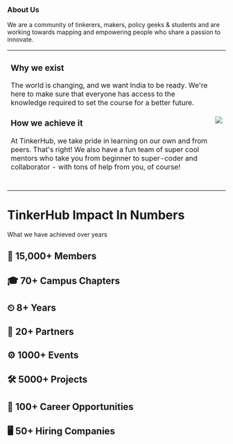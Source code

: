 ### About Us
We are a community of tinkerers, makers, policy geeks & students and are working towards mapping and empowering people who share a passion to innovate.
<table>
<tr>
<td>
<h3>Why we exist</h3>
The world is changing, and we want India to be ready. We're here to make sure that everyone has access to the knowledge required to set the course for a better future.
<h3>How we achieve it</h3>
At TinkerHub, we take pride in learning on our own and from peers. That's right! We also have a fun team of super cool mentors who take you from beginner to super-coder and collaborator - with tons of help from you, of course! <br/> <br/> <br/>
</td>
<td>
<img src="https://user-images.githubusercontent.com/8397274/205433723-755ebb27-ad20-4cb2-af9f-1d43ed32a696.jpg">
</td>
</tr>
</table>

<div class="section-with-features"><h2 class="section-title"></h2><h1>TinkerHub Impact In Numbers</h1><p class="section-description"><span class="hero-subtitle">What we have achieved over years</span></p><div class="section-features" data-columns="4"><div class="section-feature">
<div><h3 class="feature-title mt-0"></h3><h2>👋 15,000+ Members</h2></div>
<div></div>
</div><div class="section-feature">
<div><h3 class="feature-title mt-0"></h3><h2>🎓 70+ Campus Chapters</h2></div>
<div></div>
</div><div class="section-feature">
<div><h3 class="feature-title mt-0"></h3><h2> ⏲ 8+ Years</h2></div>
<div></div>
</div><div class="section-feature">
<div><h3 class="feature-title mt-0"></h3><h2>🤝 20+ Partners</h2></div>
<div></div>
</div><div class="section-feature">
<div><h3 class="feature-title mt-0"></h3><h2>⚙ 1000+ Events</h2></div>
<div></div>
</div><div class="section-feature">
<div><h3 class="feature-title mt-0"></h3><h2>🛠️ 5000+ Projects</h2></div>
<div></div>
</div><div class="section-feature">
<div><h3 class="feature-title mt-0"></h3><h2>💼 100+ Career Opportunities</h2></div>
<div></div>
</div><div class="section-feature">
<div><h3 class="feature-title mt-0"></h3><h2>🖥️ 50+ Hiring Companies</h2></div>
<div></div>
</div></div>
</div>
